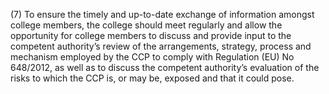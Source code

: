 (7) To ensure the timely and up-to-date exchange of information amongst college members, the college should meet regularly and allow the opportunity for college members to discuss and provide input to the competent authority’s review of the arrangements, strategy, process and mechanism employed by the CCP to comply with Regulation (EU) No 648/2012, as well as to discuss the competent authority’s evaluation of the risks to which the CCP is, or may be, exposed and that it could pose.
